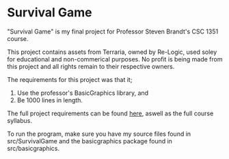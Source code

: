 # Survival Game

"Survival Game" is my final project for Professor Steven Brandt's CSC 1351 course. 

This project contains assets from Terraria, owned by Re-Logic, used soley for educational and non-commerical purposes. No profit is being made from this project and all rights remain to their respective owners.

The requirements for this project was that it;

1. Use the professor's BasicGraphics library, and
2. Be 1000 lines in length.

The full project requirements can be found [here](https://www.cct.lsu.edu/~sbrandt/csc1351/), aswell as the full course syllabus.

To run the program, make sure you have my source files found in src/SurvivalGame and the basicgraphics package found in src/basicgraphics.
